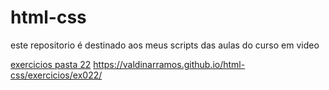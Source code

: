 # html-css
 este repositorio é destinado aos meus scripts das aulas do curso em video

<a href="exercicios/ex022/">exercicios pasta 22</a>
https://valdinarramos.github.io/html-css/exercicios/ex022/
